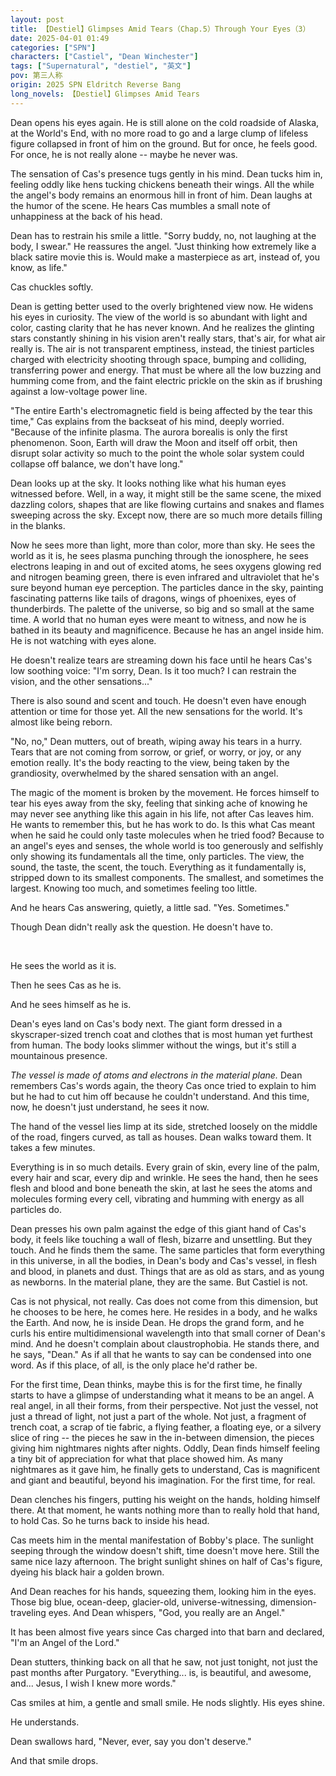 ```yaml
---
layout: post
title: 【Destiel】Glimpses Amid Tears（Chap.5）Through Your Eyes（3）
date: 2025-04-01 01:49
categories: ["SPN"]
characters: ["Castiel", "Dean Winchester"]
tags: ["Supernatural", "destiel", "英文"]
pov: 第三人称
origin: 2025 SPN Eldritch Reverse Bang
long_novels: 【Destiel】Glimpses Amid Tears
---
```


Dean opens his eyes again. He is still alone on the cold roadside of Alaska, at the World's End, with no more road to go and a large clump of lifeless figure collapsed in front of him on the ground. But for once, he feels good. For once, he is not really alone -- maybe he never was.

The sensation of Cas's presence tugs gently in his mind. Dean tucks him in, feeling oddly like hens tucking chickens beneath their wings. All the while the angel's body remains an enormous hill in front of him. Dean laughs at the humor of the scene. He hears Cas mumbles a small note of unhappiness at the back of his head.

Dean has to restrain his smile a little. "Sorry buddy, no, not laughing at the body, I swear." He reassures the angel. "Just thinking how extremely like a black satire movie this is. Would make a masterpiece as art, instead of, you know, as life."

Cas chuckles softly.

Dean is getting better used to the overly brightened view now. He widens his eyes in curiosity. The view of the world is so abundant with light and color, casting clarity that he has never known. And he realizes the glinting stars constantly shining in his vision aren't really stars, that's air, for what air really is. The air is not transparent emptiness, instead, the tiniest particles charged with electricity shooting through space, bumping and colliding, transferring power and energy. That must be where all the low buzzing and humming come from, and the faint electric prickle on the skin as if brushing against a low-voltage power line.

"The entire Earth's electromagnetic field is being affected by the tear this time," Cas explains from the backseat of his mind, deeply worried. "Because of the infinite plasma. The aurora borealis is only the first phenomenon. Soon, Earth will draw the Moon and itself off orbit, then disrupt solar activity so much to the point the whole solar system could collapse off balance, we don't have long."

Dean looks up at the sky. It looks nothing like what his human eyes witnessed before. Well, in a way, it might still be the same scene, the mixed dazzling colors, shapes that are like flowing curtains and snakes and flames sweeping across the sky. Except now, there are so much more details filling in the blanks.

Now he sees more than light, more than color, more than sky. He sees the world as it is, he sees plasma punching through the ionosphere, he sees electrons leaping in and out of excited atoms, he sees oxygens glowing red and nitrogen beaming green, there is even infrared and ultraviolet that he's sure beyond human eye perception. The particles dance in the sky, painting fascinating patterns like tails of dragons, wings of phoenixes, eyes of thunderbirds. The palette of the universe, so big and so small at the same time. A world that no human eyes were meant to witness, and now he is bathed in its beauty and magnificence. Because he has an angel inside him. He is not watching with eyes alone.

He doesn't realize tears are streaming down his face until he hears Cas's low soothing voice: "I'm sorry, Dean. Is it too much? I can restrain the vision, and the other sensations..."

There is also sound and scent and touch. He doesn't even have enough attention or time for those yet. All the new sensations for the world. It's almost like being reborn.

"No, no," Dean mutters, out of breath, wiping away his tears in a hurry. Tears that are not coming from sorrow, or grief, or worry, or joy, or any emotion really. It's the body reacting to the view, being taken by the grandiosity, overwhelmed by the shared sensation with an angel.

The magic of the moment is broken by the movement. He forces himself to tear his eyes away from the sky, feeling that sinking ache of knowing he may never see anything like this again in his life, not after Cas leaves him. He wants to remember this, but he has work to do. Is this what Cas meant when he said he could only taste molecules when he tried food? Because to an angel's eyes and senses, the whole world is too generously and selfishly only showing its fundamentals all the time, only particles. The view, the sound, the taste, the scent, the touch. Everything as it fundamentally is, stripped down to its smallest components. The smallest, and sometimes the largest. Knowing too much, and sometimes feeling too little.

And he hears Cas answering, quietly, a little sad. "Yes. Sometimes."

Though Dean didn't really ask the question. He doesn't have to.

<br>

He sees the world as it is.

Then he sees Cas as he is.

And he sees himself as he is.

Dean's eyes land on Cas's body next. The giant form dressed in a skyscraper-sized trench coat and clothes that is most human yet furthest from human. The body looks slimmer without the wings, but it's still a mountainous presence.

*The vessel is made of atoms and electrons in the material plane.* Dean remembers Cas's words again, the theory Cas once tried to explain to him but he had to cut him off because he couldn't understand. And this time, now, he doesn't just understand, he sees it now.

The hand of the vessel lies limp at its side, stretched loosely on the middle of the road, fingers curved, as tall as houses. Dean walks toward them. It takes a few minutes.

Everything is in so much details. Every grain of skin, every line of the palm, every hair and scar, every dip and wrinkle. He sees the hand, then he sees flesh and blood and bone beneath the skin, at last he sees the atoms and molecules forming every cell, vibrating and humming with energy as all particles do.

Dean presses his own palm against the edge of this giant hand of Cas's body, it feels like touching a wall of flesh, bizarre and unsettling. But they touch. And he finds them the same. The same particles that form everything in this universe, in all the bodies, in Dean's body and Cas's vessel, in flesh and blood, in planets and dust. Things that are as old as stars, and as young as newborns. In the material plane, they are the same. But Castiel is not.

Cas is not physical, not really. Cas does not come from this dimension, but he chooses to be here, he comes here. He resides in a body, and he walks the Earth. And now, he is inside Dean. He drops the grand form, and he curls his entire multidimensional wavelength into that small corner of Dean's mind. And he doesn't complain about claustrophobia. He stands there, and he says, "Dean." As if all that he wants to say can be condensed into one word. As if this place, of all, is the only place he'd rather be.

For the first time, Dean thinks, maybe this is for the first time, he finally starts to have a glimpse of understanding what it means to be an angel. A real angel, in all their forms, from their perspective. Not just the vessel, not just a thread of light, not just a part of the whole. Not just, a fragment of trench coat, a scrap of tie fabric, a flying feather, a floating eye, or a silvery slice of ring -- the pieces he saw in the in-between dimension, the pieces giving him nightmares nights after nights. Oddly, Dean finds himself feeling a tiny bit of appreciation for what that place showed him. As many nightmares as it gave him, he finally gets to understand, Cas is magnificent and giant and beautiful, beyond his imagination. For the first time, for real.

Dean clenches his fingers, putting his weight on the hands, holding himself there. At that moment, he wants nothing more than to really hold that hand, to hold Cas. So he turns back to inside his head.

Cas meets him in the mental manifestation of Bobby's place. The sunlight seeping through the window doesn't shift, time doesn't move here. Still the same nice lazy afternoon. The bright sunlight shines on half of Cas's figure, dyeing his black hair a golden brown.

And Dean reaches for his hands, squeezing them, looking him in the eyes. Those big blue, ocean-deep, glacier-old, universe-witnessing, dimension-traveling eyes. And Dean whispers, "God, you really are an Angel."

It has been almost five years since Cas charged into that barn and declared, "I'm an Angel of the Lord."

Dean stutters, thinking back on all that he saw, not just tonight, not just the past months after Purgatory. "Everything... is, is beautiful, and awesome, and... Jesus, I wish I knew more words."

Cas smiles at him, a gentle and small smile. He nods slightly. His eyes shine.

He understands.

Dean swallows hard, "Never, ever, say you don't deserve."

And that smile drops.
